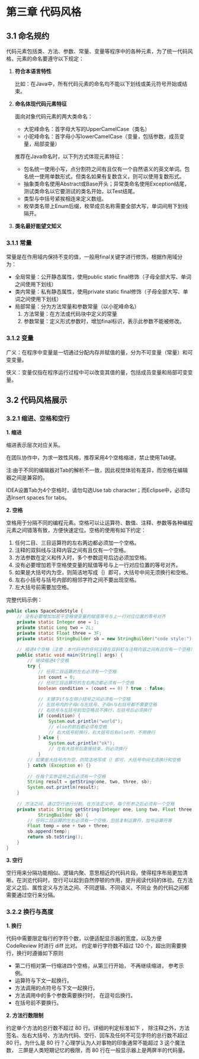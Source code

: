 # 第三章 代码风格

## 3.1 命名规约

代码元素包括类、方法、参数、常量、变量等程序中的各种元素，为了统一代码风格，元素的命名要遵守以下规定：

1. **符合本语言特性**

   比如：在Java中，所有代码元素的命名均不能以下划线或美元符号开始或结束。

2. **命名体现代码元素特征**

   面向对象代码元素的两大类命名：
   
   * 大驼峰命名：首字母大写的UpperCamelCase（类名）
   * 小驼峰命名：首字母小写lowerCamelCase（变量，包括参数，成员变量，局部变量）
   
   推荐在Java命名时，以下列方式体现元素特征：
   
   * 包名统一使用小写，点分割符之间有且仅有一个自然语义的英文单词。包名统一使用单数形式，但类名如果有复数含义，则可以使用复数形式。
   * 抽象类命名使用Abstract或Base开头；异常类命名使用Exception结尾，测试类命名以它要测试的类名开始，以Test结尾。
   * 类型与中括号紧挨相连来定义数组。
   * 枚举类名带上Enum后缀，枚举成员名称需要全部大写，单词间用下划线隔开。
   
3. **类名最好能望文知义**

### 3.1.1 常量

常量是在作用域内保持不变的值，一般用final关键字进行修饰，根据作用域分为：

* 全局常量：公开静态属性，使用public static final修饰（子母全部大写、单词之间使用下划线）
* 类内常量：私有静态属性，使用private static final修饰（子母全部大写、单词之间使用下划线）
* 局部常量：分为方法常量和参数常量（以小驼峰命名）
  1. 方法常量：在方法或代码块中定义的常量
  2. 参数常量：定义形式参数时，增加final标识，表示此参数不能被修改。

### 3.1.2 变量

广义：在程序中变量是一切通过分配内存并赋值的量，分为不可变量（常量）和可变变量。

侠义：变量仅指在程序运行过程中可以改变其值的量，包括成员变量和局部可变变量。

## 3.2 代码风格展示

### 3.2.1 缩进、空格和空行

**1. 缩进**

缩进表示层次对应关系。

在团队协作中，为求一致性风格，推荐采用4个空格缩进，禁止使用Tab键。

注:由于不同的编辑器对Tab的解析不一致，因此视觉体验有差异，而空格在编辑器之间是兼容的。

IDEA设置Tab为4个空格时，请勿勾选Use tab character；而Eclipse中，必须勾选Insert spaces for tabs。

**2. 空格**

空格用于分隔不同的编程元素。空格可以让运算符、数值、注释、参数等各种编程元素之间错落有致，方便快速定位。空格的使用有如下约定：

1. 任何二目、三目运算符的左右两边都必须加一个空格。
2. 注释的双斜线与注释内容之间有且仅有一个空格。
3. 方法参数在定义和传入时，多个参数逗号后边必须加空格。
4. 没有必要增加若干空格使变量的赋值等号与上一行对应位置的等号对齐。
5. 如果是大括号内为空，则简洁地写成｛｝即可，大括号中间无须换行和空格。
6. 左右小括号与括号内部的相邻字符之间不要出现空格。
7. 左大括号前需要加空格。

完整代码示例：

```java
public class SpaceCodeStyle {
	// 没有必要增加加若干空格使变量的赋值等号与上一行对应位置的等号对齐
	private static Integer one = 1;
	private static Long two = 2L;
	private static Float three = 3F;
	private static StringBuilder sb = new StringBuilder("code style:");
	
	// 缩进4个空格（注意：本代码中的任何注释在双斜杠与注释内容之间有且仅有一个空格）
	public static void main(String[] args) {
		// 继续缩进4个空格
		try {
			// 任何二目运算的左右必须有一个空格
			int count = 0;
			// 任何三目运算符的左右两边都必须有一个空格
			boolean condition = (count == 0) ? true : false;
			
			// 关键字if与左侧小括号之间必须有一个空格
			// 左括号内的子母c与左括号、子母n与右括号都不需要空格
			// 右括号与左括号前加空格且不换行，左括号后必须换行
			if (condition) {
				System.out.println("world");
				// else的前后都必须有空格
				// 右大括号前换行，右大括号后有else时，不用换行
			} else {
				System.out.println("ok");
				// 在有大括号后直接结束，则必须换行
			}
		// 如果是大括号内为空，则简洁地写成｛｝即可，大括号中间无须换行和空格
		} catch (Exception e) {}
		
		// 在每个实参逗号之后必须有一个空格
		String result = getString(one, two, three, sb);
		System.out.println(result);
	}
	
	// 方法之间，通过空行进行分割。在方法定义中，每个形参之后必须有一个空格
	private static String getString(Integer one, Long two, Float three, 
			StringBuilder sb) {
		// 任何二目运算的左右必须有一个空格，包括复制运算符，加号运算符等
		Float temp = one + two + three;
		sb.append(temp);
		return sb.toString();
	}
}
```

**3. 空行**

空行用来分隔功能相似、逻辑内聚、意思相近的代码片段，使得程序布局更加清晰。在浏览代码时，空行可以起到自然停顿的作用，提升阅读代码的体验。在方法定义之后、属性定义与方法之间、不同逻辑、不同语义、不同业 务的代码之间都需要通过空行来分隔。

### 3.2.2 换行与高度

**1. 换行**

代码中需要限定每行的字符个数，以便适配显示器的宽度，以及方便 CodeReview 时进行 diff 比对。 约定单行字符数不超过 120 个，超出则需要换行，换行时遵循如下原则

* 第二行相对第一行缩进四个空格，从第三行开始， 不再继续缩进， 参考示例。
*  运算符与下文一起换行。
* 方法调用的点符号与下文一起换行。
* 方法调用中的多个参数需要换行时， 在逗号后换行。
* 在括号前不要换行。

**2. 方法行数限制**

约定单个方法的总行数不超过 80 行。详细的判定标准如下 ， 除注释之外，方法签名、左右大括号、方法内代码、空行、回车及任何不可见字符的总行数不超过 80 行。为什么是 80 行？心理学认为人对事物的印象通常不能超过 3 这个魔法数， 三屏是人类短期记忆的极限，而 80 行在一般显示器上是两屏半的代码量。

